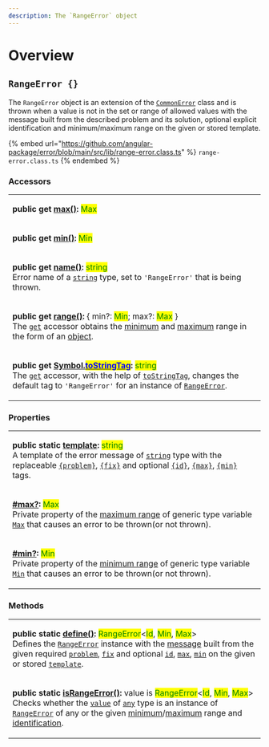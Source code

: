 ```yaml
---
description: The `RangeError` object
---
```


# Overview

## `RangeError {}`

The `RangeError` object is an extension of the [`CommonError`](broken-reference) class and is thrown when a value is not in the set or range of allowed values with the message built from the described problem and its solution, optional explicit identification and minimum/maximum range on the given or stored template.

{% embed url="https://github.com/angular-package/error/blob/main/src/lib/range-error.class.ts" %}
`range-error.class.ts`
{% endembed %}

### Accessors

|                                                                                                                                                                                                                                                                                                                                                                                                                                                                                                                                                                                                                                                                                                           |
| --------------------------------------------------------------------------------------------------------------------------------------------------------------------------------------------------------------------------------------------------------------------------------------------------------------------------------------------------------------------------------------------------------------------------------------------------------------------------------------------------------------------------------------------------------------------------------------------------------------------------------------------------------------------------------------------------------- |
| <p><strong>public get</strong> <a href="accessors/get-max.md"><strong>max()</strong></a><strong>:</strong> <mark style="color:green;">Max</mark> | <mark style="color:green;">undefined</mark><br>The <a href="https://developer.mozilla.org/en-US/docs/Web/JavaScript/Reference/Functions/get"><code>get</code></a> accessor obtains the maximum range of generic type variable <a href="generic-type-variables.md#rangeerror-less-than-id-min-max-greater-than-2"><code>Max</code></a> that causes an error to be thrown(or not thrown), if set, otherwise returns <a href="https://developer.mozilla.org/en-US/docs/Web/JavaScript/Reference/Global_Objects/undefined"><code>undefined</code></a>.</p> |
| <p><strong>public get</strong> <a href="accessors/get-min.md"><strong>min()</strong></a><strong>:</strong> <mark style="color:green;">Min</mark> | <mark style="color:green;">undefined</mark><br>The <a href="https://developer.mozilla.org/en-US/docs/Web/JavaScript/Reference/Functions/get"><code>get</code></a> accessor obtains the minimum range of generic type variable <a href="generic-type-variables.md#rangeerror-less-than-id-min-max-greater-than-1"><code>Min</code></a> that causes an error to be thrown(or not thrown), if set, otherwise returns <a href="https://developer.mozilla.org/en-US/docs/Web/JavaScript/Reference/Global_Objects/undefined"><code>undefined</code></a>.</p> |
| <p><strong>public get</strong> <a href="accessors/get-name.md"><strong>name()</strong></a><strong>:</strong> <mark style="color:green;">string</mark> <strong></strong> <br>Error name of a <a href="https://developer.mozilla.org/en-US/docs/Web/JavaScript/Reference/Global_Objects/String"><code>string</code></a> type, set to <code>'RangeError'</code> that is being thrown.</p>                                                                                                                                                                                                                                                                                                                    |
| <p><strong>public get</strong> <a href="accessors/get-range.md"><strong>range()</strong></a><strong>:</strong> { min?: <mark style="color:green;">Min</mark>; max?: <mark style="color:green;">Max</mark> } <br>The <a href="https://developer.mozilla.org/en-US/docs/Web/JavaScript/Reference/Functions/get"><code>get</code></a> accessor obtains the <a href="accessors/get-min.md">minimum</a> and <a href="accessors/get-max.md">maximum</a> range in the form of an <a href="https://developer.mozilla.org/en-US/docs/Web/JavaScript/Reference/Global_Objects/Object">object</a>.</p>                                                                                                               |
| <p><strong>public get</strong> <a href="accessors/get-symbol.tostringtag.md"><strong>[Symbol.</strong><mark style="color:blue;"><strong>toStringTag</strong></mark><strong>]()</strong></a><strong>:</strong> <mark style="color:green;">string</mark><br>The <a href="https://developer.mozilla.org/en-US/docs/Web/JavaScript/Reference/Functions/get"><code>get</code></a> accessor, with the help of <a href="https://developer.mozilla.org/en-US/docs/Web/JavaScript/Reference/Global_Objects/Symbol/toStringTag"><code>toStringTag</code></a>, changes the default tag to <code>'RangeError'</code> for an instance of <a href="broken-reference"><code>RangeError</code></a>.</p>                   |

### Properties

|                                                                                                                                                                                                                                                                                                                                                                                                                                                                                                                                                                                                                                                                                                                                                                                                                        |
| ---------------------------------------------------------------------------------------------------------------------------------------------------------------------------------------------------------------------------------------------------------------------------------------------------------------------------------------------------------------------------------------------------------------------------------------------------------------------------------------------------------------------------------------------------------------------------------------------------------------------------------------------------------------------------------------------------------------------------------------------------------------------------------------------------------------------- |
| <p><strong>public static</strong> <a href="properties/static-template.md"><strong>template</strong></a><strong>:</strong> <mark style="color:green;">string</mark><br>A template of the error message of <a href="https://developer.mozilla.org/en-US/docs/Web/JavaScript/Reference/Global_Objects/String"><code>string</code></a> type with the replaceable <a href="../commonerror/properties/static-template.md#problem"><code>{problem}</code></a>, <a href="../commonerror/properties/static-template.md#fix"><code>{fix}</code></a> and optional <a href="../commonerror/properties/static-template.md#id"><code>{id}</code></a>, <a href="../commonerror/properties/static-template.md#max"><code>{max}</code></a>, <a href="../commonerror/properties/static-template.md#min"><code>{min}</code></a> tags.</p> |
| <p><a href="properties/max.md"><strong>#max?</strong></a><strong>:</strong> <mark style="color:green;">Max</mark><br>Private property of the <a href="../getting-started/basic-concepts.md#range">maximum range</a> of generic type variable <a href="generic-type-variables.md#rangeerror-less-than-id-min-max-greater-than-2"><code>Max</code></a> that causes an error to be thrown(or not thrown).</p>                                                                                                                                                                                                                                                                                                                                                                                                             |
| <p><a href="properties/min.md"><strong>#min?</strong></a><strong>:</strong> <mark style="color:green;">Min</mark><br>Private property of the <a href="../getting-started/basic-concepts.md#range">minimum range</a> of generic type variable <a href="generic-type-variables.md#minextendsnumber-or-undefined-undefined"><code>Min</code></a> that causes an error to be thrown(or not thrown).</p>                                                                                                                                                                                                                                                                                                                                                                                                                    |

### Methods

|                                                                                                                                                                                                                                                                                                                                                                                                                                                                                                                                                                                                                                                                                                                                                                                                                                                                                                                                                                                  |
| -------------------------------------------------------------------------------------------------------------------------------------------------------------------------------------------------------------------------------------------------------------------------------------------------------------------------------------------------------------------------------------------------------------------------------------------------------------------------------------------------------------------------------------------------------------------------------------------------------------------------------------------------------------------------------------------------------------------------------------------------------------------------------------------------------------------------------------------------------------------------------------------------------------------------------------------------------------------------------- |
| <p><strong>public static</strong> <a href="methods/static-define.md"><strong>define()</strong></a><strong>:</strong> <mark style="color:green;">RangeError</mark>&#x3C;<mark style="color:green;">Id</mark>, <mark style="color:green;">Min</mark>, <mark style="color:green;">Max</mark>><br><strong></strong>Defines the <a href="broken-reference"><code>RangeError</code></a> instance with the <a href="../commonerror/accessors/get-message.md">message</a> built from the given required <a href="methods/static-define.md#problem-string"><code>problem</code></a>, <a href="methods/static-define.md#fix-string"><code>fix</code></a> and optional <a href="methods/static-define.md#id-id"><code>id</code></a>, <a href="methods/static-define.md#max-max"><code>max</code></a>, <a href="methods/static-define.md#min-min"><code>min</code></a> on the given or stored <a href="methods/static-define.md#template-rangeerror.template"><code>template</code></a>.</p> |
| <p><strong>public static</strong> <a href="methods/static-israngeerror.md"><strong>isRangeError()</strong></a><strong>:</strong> value is <mark style="color:green;">RangeError</mark>&#x3C;<mark style="color:green;">Id</mark>, <mark style="color:green;">Min</mark>, <mark style="color:green;">Max</mark>><br><strong></strong>Checks whether the <a href="methods/static-israngeerror.md#value-any"><code>value</code></a> of <a href="https://www.typescriptlang.org/docs/handbook/2/everyday-types.html#any"><code>any</code></a> type is an instance of <a href="broken-reference"><code>RangeError</code></a> of any or the given <a href="methods/static-israngeerror.md#min-number">minimum</a>/<a href="methods/static-israngeerror.md#max-number">maximum</a> range and <a href="methods/static-israngeerror.md#id-id">identification</a>.</p>                                                                                                                     |
